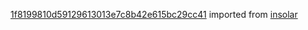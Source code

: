[1f8199810d59129613013e7c8b42e615bc29cc41](https://github.com/insolar/insolar/commit/1f8199810d59129613013e7c8b42e615bc29cc41) imported from [insolar](https://github.com/insolar/insolar)
